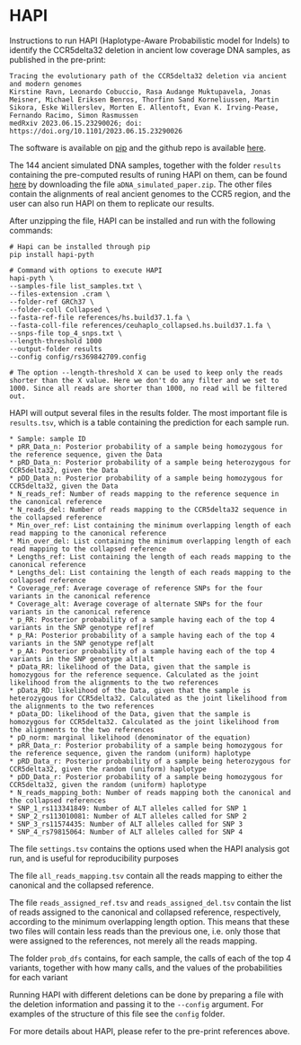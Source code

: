 # HAPI

Instructions to run HAPI (Haplotype-Aware Probabilistic model for Indels) to identify the CCR5delta32 deletion in ancient low coverage DNA samples, as published in the pre-print:

```
Tracing the evolutionary path of the CCR5delta32 deletion via ancient and modern genomes
Kirstine Ravn, Leonardo Cobuccio, Rasa Audange Muktupavela, Jonas Meisner, Michael Eriksen Benros, Thorfinn Sand Korneliussen, Martin Sikora, Eske Willerslev, Morten E. Allentoft, Evan K. Irving-Pease, Fernando Racimo, Simon Rasmussen
medRxiv 2023.06.15.23290026; doi: https://doi.org/10.1101/2023.06.15.23290026
```

The software is available on [pip](https://pypi.org/project/hapi-pyth/) and the github repo is available [here](https://github.com/RasmussenLab/HAPI/tree/main).

The 144 ancient simulated DNA samples, together with the folder `results` containing the pre-computed results of runing HAPI on them, can be found [here](https://doi.org/10.17894/ucph.18c10c0d-5a85-4e17-8aba-40eb3a72d5d7) by downloading the file `aDNA_simulated_paper.zip`. The other files contain the alignments of real ancient genomes to the CCR5 region, and the user can also run HAPI on them to replicate our results.

After unzipping the file, HAPI can be installed and run with the following commands:

```
# Hapi can be installed through pip
pip install hapi-pyth

# Command with options to execute HAPI
hapi-pyth \
--samples-file list_samples.txt \
--files-extension .cram \
--folder-ref GRCh37 \
--folder-coll Collapsed \
--fasta-ref-file references/hs.build37.1.fa \
--fasta-coll-file references/ceuhaplo_collapsed.hs.build37.1.fa \
--snps-file top_4_snps.txt \
--length-threshold 1000
--output-folder results
--config config/rs369842709.config

# The option --length-threshold X can be used to keep only the reads shorter than the X value. Here we don't do any filter and we set to 1000. Since all reads are shorter than 1000, no read will be filtered out.
```

HAPI will output several files in the results folder. The most important file is `results.tsv`, which is a table containing the prediction for each sample run.
```
* Sample: sample ID
* pRR_Data_n: Posterior probability of a sample being homozygous for the reference sequence, given the Data
* pRD_Data_n: Posterior probability of a sample being heterozygous for CCR5delta32, given the Data
* pDD_Data_n: Posterior probability of a sample being homozygous for CCR5delta32, given the Data
* N_reads_ref: Number of reads mapping to the reference sequence in the canonical reference
* N_reads_del: Number of reads mapping to the CCR5delta32 sequence in the collapsed reference
* Min_over_ref: List containing the minimum overlapping length of each read mapping to the canonical reference
* Min_over_del: List containing the minimum overlapping length of each read mapping to the collapsed reference
* Lengths_ref: List containing the length of each reads mapping to the canonical reference
* Lengths_del: List containing the length of each reads mapping to the collapsed reference
* Coverage_ref: Average coverage of reference SNPs for the four variants in the canonical reference
* Coverage_alt: Average coverage of alternate SNPs for the four variants in the canonical reference
* p_RR: Posterior probability of a sample having each of the top 4 variants in the SNP genotype ref|ref
* p_RA: Posterior probability of a sample having each of the top 4 variants in the SNP genotype ref|alt
* p_AA: Posterior probability of a sample having each of the top 4 variants in the SNP genotype alt|alt
* pData_RR: likelihood of the Data, given that the sample is homozygous for the reference sequence. Calculated as the joint likelihood from the alignments to the two references
* pData_RD: likelihood of the Data, given that the sample is heterozygous for CCR5delta32. Calculated as the joint likelihood from the alignments to the two references
* pData_DD: likelihood of the Data, given that the sample is homozygous for CCR5delta32. Calculated as the joint likelihood from the alignments to the two references
* pD_norm: marginal likelihood (denominator of the equation)
* pRR_Data_r: Posterior probability of a sample being homozygous for the reference sequence, given the random (uniform) haplotype
* pRD_Data_r: Posterior probability of a sample being heterozygous for CCR5delta32, given the random (uniform) haplotype
* pDD_Data_r: Posterior probability of a sample being homozygous for CCR5delta32, given the random (uniform) haplotype
* N_reads_mapping_both: Number of reads mapping both the canonical and the collapsed references
* SNP_1_rs113341849: Number of ALT alleles called for SNP 1
* SNP_2_rs113010081: Number of ALT alleles called for SNP 2
* SNP_3_rs11574435: Number of ALT alleles called for SNP 3
* SNP_4_rs79815064: Number of ALT alleles called for SNP 4
```

The file `settings.tsv` contains the options used when the HAPI analysis got run, and is useful for reproducibility purposes

The file `all_reads_mapping.tsv` contain all the reads mapping to either the canonical and the collapsed reference. 

The file `reads_assigned_ref.tsv` and `reads_assigned_del.tsv` contain the list of reads assigned to the canonical and collapsed reference, respectively, according to the minimum overlapping length option. This means that these two files will contain less reads than the previous one, i.e. only those that were assigned to the references, not merely all the reads mapping.

The folder `prob_dfs` contains, for each sample, the calls of each of the top 4 variants, together with how many calls, and the values of the probabilities for each variant

Running HAPI with different deletions can be done by preparing a file with the deletion information and passing it to the `--config` argument. For examples of the structure of this file see the `config` folder.

For more details about HAPI, please refer to the pre-print references above.
